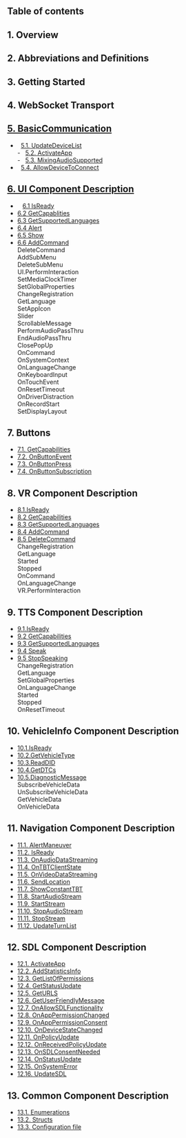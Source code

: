 ## Table of contents

## 1. Overview

## 2. Abbreviations and Definitions

## 3. Getting Started

## 4. WebSocket Transport

## [5. BasicCommunication](#6basiccommunication-component-description)  
-   [5.1. UpdateDeviceList](6.2UpdateDeviceList.md#61-updatedevicelist)  
-   [5.2. ActivateApp](6.3ActivateApp.md#62-activateapp)  
-   [5.3. MixingAudioSupported](6.4MixingAudioSupported.md#64-mixingaudiosupported)  
-   [5.4. AllowDeviceToConnect](6.5AllowDeviceToConnect.md#65-allowdevicetoconnect)

## [6. UI Component Description](7.1UI%20Component%20Description.md)
-    [6.1 IsReady](7.2IsReady.md#72--isready)  
-    [6.2 GetCapablities]()  
-    [6.3 GetSupportedLanguages]()  
-    [6.4 Alert]()  
-    [6.5 Show]()  
-    [6.6 AddCommand]()  
DeleteCommand  
AddSubMenu  
DeleteSubMenu  
UI.PerformInteraction  
SetMediaClockTimer  
SetGlobalProperties  
ChangeRegistration  
GetLanguage  
SetAppIcon  
Slider  
ScrollableMessage  
PerformAudioPassThru    
EndAudioPassThru  
ClosePopUp  
OnCommand  
OnSystemContext  
OnLanguageChange  
OnKeyboardInput  
OnTouchEvent  
OnResetTimeout  
OnDriverDistraction  
OnRecordStart  
SetDisplayLayout

## 7. Buttons  
 -   [7.1. GetCapabilities](Buttons/GetCapabilities/index.md#getcapabilities)
 -   [7.2. OnButtonEvent](Buttons/OnButtonEvent/index.md#onbuttonevent)
 -   [7.3. OnButtonPress](Buttons/OnButtonPress/index.md#onbuttonpress) 
 -   [7.4. OnButtonSubscription](Buttons/OnButtonSubscription/index.md#onbuttonsubscription) 

## 8. VR Component Description  
 -   [8.1.IsReady]()  
 -   [8.2 GetCapabilities]()  
 -   [8.3 GetSupportedLanguages]()  
 -   [8.4 AddCommand]()  
 -   [8.5 DeleteCommand]()  
ChangeRegistration  
GetLanguage  
Started  
Stopped  
OnCommand  
OnLanguageChange  
VR.PerformInteraction

## 9. TTS Component Description  
 -   [9.1.IsReady]()  
 -   [9.2 GetCapabilities]()  
 -   [9.3 GetSupportedLanguages]()  
 -   [9.4 Speak]()  
 -   [9.5 StopSpeaking]()  
ChangeRegistration  
GetLanguage  
SetGlobalProperties  
OnLanguageChange  
Started  
Stopped  
OnResetTimeout

## 10. VehicleInfo Component Description  
 -   [10.1.IsReady]()  
 -   [10.2.GetVehicleType]()  
 -   [10.3.ReadDID]() 
 -   [10.4.GetDTCs]()  
 -   [10.5.DiagnosticMessage]()  
SubscribeVehicleData  
UnSubscribeVehicleData  
GetVehicleData  
OnVehicleData

## 11. Navigation Component Description
-  [11.1. AlertManeuver](Navigation/AlertManeuver/index.md#alertmaneuver) 
-  [11.2. IsReady](Navigation/IsReady/index.md#isready) 
-  [11.3. OnAudioDataStreaming](Navigation/OnAudioDataStreaming/index.md#onaudiodatastreaming) 
-  [11.4. OnTBTClientState](Navigation/OnTBTClientState/index.md#ontbtclientstate) 
-  [11.5. OnVideoDataStreaming](Navigation/OnVideoDataStreaming/index.md#onvideodatastreaming) 
-  [11.6. SendLocation](Navigation/SendLocation/index.md#sendlocation) 
-  [11.7. ShowConstantTBT](Navigation/ShowConstantTBT/index.md#showconstanttbt) 
-  [11.8. StartAudioStream](Navigation/StartAudioStream/index.md#startaudiostream) 
-  [11.9. StartStream](Navigation/StartStream/index.md#startstream) 
-  [11.10. StopAudioStream](Navigation/StopAudioStream/index.md#stopaudiostream) 
-  [11.11. StopStream](Navigation/StopStream/index.md#stopstream) 
-  [11.12. UpdateTurnList](Navigation/UpdateTurnList/index.md#updateturnlist)  

## 12. SDL Component Description
-   [12.1. ActivateApp](SDL/ActivateApp/index.md#activateapp)
-   [12.2. AddStatisticsInfo](SDL/AddStatisticsInfo/index.md#addstatisticsinfo)  
-   [12.3. GetListOfPermissions](SDL/GetListOfPermissions/index.md#getlistofpermissions)
-   [12.4. GetStatusUpdate](SDL/GetStatusUpdate/index.md#getstatusupdate)  
-   [12.5. GetURLS](SDL/GetURLS/index.md#geturls)  
-   [12.6. GetUserFriendlyMessage](SDL/GetUserFriendlyMessage/index.md#getuserfriendlymessage)  
-   [12.7. OnAllowSDLFunctionality](SDL/OnAllowSDLFunctionality/index.md#onallowsdlfunctionality)
-   [12.8. OnAppPermissionChanged](SDL/OnAppPermissionChanged/index.md#onapppermissionchanged)  
-   [12.9. OnAppPermissionConsent](SDL/OnAppPermissionConsent/index.md)  
-   [12.10. OnDeviceStateChanged](SDL/OnDeviceStateChanged/index.md#ondevicestatechanged)  
-   [12.11. OnPolicyUpdate](SDL/OnPolicyUpdate/index.md#onpolicyupdate)  
-   [12.12. OnReceivedPolicyUpdate](SDL/OnReceivedPolicyUpdate/index.md#onreceivedpolicyupdate)  
-   [12.13. OnSDLConsentNeeded](SDL/OnSDLConsentNeeded/index.md#onsdlconsentneeded)
-   [12.14. OnStatusUpdate](SDL/OnStatusUpdate/index.md#onstatusupdate)
-   [12.15. OnSystemError](SDL/OnSystemError/index.md#onsystemerror)
-   [12.16. UpdateSDL](SDL/UpdateSDL/index.md#updatesdl)  

## 13. Common Component Description  
-  [13.1. Enumerations](Guide_index#enumerations)  
-  [13.2. Structs](Guide_index#structs)
-  [13.3. Configuration file]()
 
